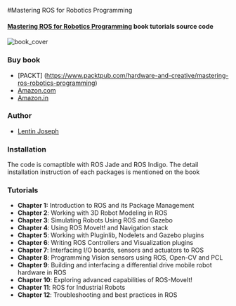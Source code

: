 #Mastering ROS for Robotics Programming 

#### [Mastering ROS for Robotics Programming](http://mastering-ros.com) book tutorials source code
![book_cover](http://mastering-ros.com/images/section-image-1.jpg
 "Mastering ROS for Robotics Programming")


### Buy book

* [PACKT] (https://www.packtpub.com/hardware-and-creative/mastering-ros-robotics-programming)
* [Amazon.com](http://amzn.com/B0198DXFEW)
* [Amazon.in](http://www.amazon.in/dp/B0198DXFEW)


### Author

* [Lentin Joseph](https://in.linkedin.com/in/lentinjoseph)

### Installation
The code is comaptible with ROS Jade and ROS Indigo. The detail installation instruction of each packages is mentioned on the book

### Tutorials
* **Chapter 1:**  Introduction to ROS and its Package Management
* **Chapter 2**: Working with 3D Robot Modeling in ROS
* **Chapter 3**: Simulating Robots Using ROS and Gazebo
* **Chapter 4**: Using ROS MoveIt! and Navigation stack
* **Chapter 5**: Working with Pluginlib, Nodelets and Gazebo plugins
* **Chapter 6**: Writing ROS Controllers and Visualization plugins
* **Chapter 7**: Interfacing I/O boards, sensors and actuators to ROS
* **Chapter 8**: Programming Vision sensors using ROS, Open-CV and PCL
* **Chapter 9**: Building and interfacing a differential drive mobile robot hardware in ROS
* **Chapter 10**: Exploring advanced capabilities of ROS-MoveIt!
* **Chapter 11**: ROS for Industrial Robots
* **Chapter 12**: Troubleshooting and best practices in ROS

